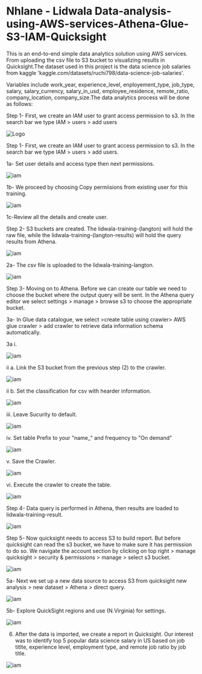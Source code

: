 # Nhlane - Lidwala Data-analysis-using-AWS-services-Athena-Glue-S3-IAM-Quicksight

This is an end-to-end simple data analytics solution using AWS services. From uploading the csv file to S3 bucket to visualizing results in Quicksight.The dataset used in this project is the data science job salaries from kaggle 'kaggle.com/datasets/ruchi798/data-science-job-salaries'. 

Variables include work_year, experience_level, enployement_type, job_type, salary, salary_currency, salary_in_usd, employee_residence, remote_ratio, company_location, company_size.The data analytics process will be  done as follows:

Step 1- First, we create an IAM user to grant access permission to s3. In the search bar we type IAM > users > add users



![Logo](https://media-exp1.licdn.com/dms/image/C4D0BAQEipPlD2LXJ7A/company-logo_200_200/0/1576126564913?e=1673481600&v=beta&t=epOCv95eFzfTr1644FyVWRnWLZ9W_GP_NRqDfG1C4MI)

Step 1- First, we create an IAM user to grant access permission to s3. In the search bar we type IAM > users > add users.


1a- Set user details and access type then next permissions.

![iam](https://raw.githubusercontent.com/muchemwal/quicksightTraining/main/1a.png)

1b- We proceed by choosing Copy permiisions from existing user for this training.

![iam](https://raw.githubusercontent.com/muchemwal/quicksightTraining/main/1b.png)

1c-Review all the details and create user.

Step 2- S3 buckets are created. The lidwala-training-(langton) will hold the raw file, while the lidwala-training-(langton-results) will hold the query results from  Athena.

![iam](https://raw.githubusercontent.com/muchemwal/quicksightTraining/main/2.png)

2a- The csv file is uploaded to the lidwala-training-langton.

![iam](https://raw.githubusercontent.com/muchemwal/quicksightTraining/main/2a.png)

Step 3- Moving on to Athena. Before we can create our table we need to choose the bucket where the output query will be sent. In the Athena query editor we select settings > manage > browse s3 to choose the appropriate bucket.

3a- In Glue data catalogue, we select >create table using crawler> AWS glue crawler > add crawler to retrieve data information schema automatically.

 3a i.

 ![iam](https://raw.githubusercontent.com/muchemwal/quicksightTraining/main/3%20i.png)
   
   ii a. Link the S3 bucket from the previous step (2) to the crawler.

 ![iam](https://raw.githubusercontent.com/muchemwal/quicksightTraining/main/3%20ii.png)
   
   ii b. Set the classification for csv with hearder information.

 ![iam](https://raw.githubusercontent.com/muchemwal/quicksightTraining/main/3%20classification.png)
   
   iii. Leave Sucurity to default.

![iam](https://raw.githubusercontent.com/muchemwal/quicksightTraining/main/3%20iii.png)
 

   iv. Set table Prefix to your "name_" and frequency to "On demand"

   ![iam](https://raw.githubusercontent.com/muchemwal/quicksightTraining/main/3%20iv.png)
 
   v. Save the Crawler.

   ![iam](https://raw.githubusercontent.com/muchemwal/quicksightTraining/main/3%20v.png)
 
   vi. Execute the crawler to create the table.

   ![iam](https://raw.githubusercontent.com/muchemwal/quicksightTraining/main/3%20vi.png)
   

Step 4- Data query is performed in Athena, then results are loaded to lidwala-training-result.

![iam](https://raw.githubusercontent.com/muchemwal/quicksightTraining/main/4%20a.png)

Step 5- Now quicksight needs to access S3 to build report. But before quicksight can read the s3 bucket, we have to make sure it has permission to do so. We navigate the account section by clicking on top right > manage quicksight > security & permissions > manage > select s3 bucket.

![iam](https://raw.githubusercontent.com/muchemwal/quicksightTraining/main/5.png)

5a- Next we set up a new data source to access S3 from quicksight new analysis > new dataset > Athena >  direct query.

![iam](https://raw.githubusercontent.com/muchemwal/quicksightTraining/main/5%20Athena.png)

5b- Explore QuickSight regions and use (N.Virginia) for settings.

![iam](https://raw.githubusercontent.com/muchemwal/quicksightTraining/main/QuickSight%20Region.png)

6. After the data is imported, we create a report in Quicksight. Our interest was to identify top 5 popular data science salary in US based on job titlte, experience level, employment type, and remote job ratio by job title.

![iam](https://raw.githubusercontent.com/muchemwal/quicksightTraining/main/6.png)
